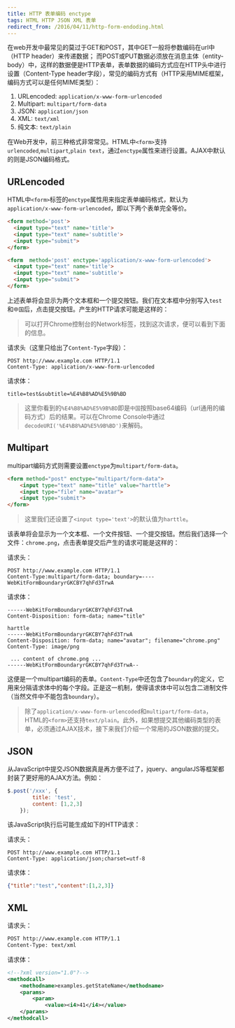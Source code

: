```yaml
---
title: HTTP 表单编码 enctype
tags: HTML HTTP JSON XML 表单
redirect_from: /2016/04/11/http-form-endoding.html
---
```


在web开发中最常见的莫过于GET和POST，其中GET一般将参数编码在url中（HTTP header）来传递数据；
而POST或PUT数据必须放在消息主体（entity-body）中，这样的数据便是HTTP表单，表单数据的编码方式应在HTTP头中进行设置（Content-Type header字段），常见的编码方式有（HTTP采用MIME框架，编码方式可以是任何MIME类型）：

1. URLencoded: `application/x-www-form-urlencoded`
2. Multipart: `multipart/form-data`
3. JSON: `application/json`
4. XML: `text/xml`
5. 纯文本: `text/plain`

在Web开发中，前三种格式非常常见。HTML中`<form>`支持`urlencoded`,`multipart`,`plain text`，通过`enctype`属性来进行设置。AJAX中默认的则是JSON编码格式。

<!--more-->

## URLencoded

HTML中`<form>`标签的`enctype`属性用来指定表单编码格式，默认为`application/x-www-form-urlencoded`，即以下两个表单完全等价。

```html
<form method='post'>
  <input type="text" name='title'>
  <input type="text" name='subtitle'>
  <input type="submit">
</form>
```

```html
<form  method='post' enctype='application/x-www-form-urlencoded'>
  <input type="text" name='title'>
  <input type="text" name='subtitle'>
  <input type="submit">
</form>
```

上述表单将会显示为两个文本框和一个提交按钮。我们在文本框中分别写入`test`和`中国`后，点击提交按钮。产生的HTTP请求可能是这样的：

> 可以打开Chrome控制台的Network标签，找到这次请求，便可以看到下面的信息。

请求头（这里只给出了`Content-Type`字段）：

```
POST http://www.example.com HTTP/1.1
Content-Type: application/x-www-form-urlencoded
```

请求体：

```
title=test&subtitle=%E4%B8%AD%E5%9B%BD
```

> 这里你看到的`%E4%B8%AD%E5%9B%BD`即是`中国`按照base64编码（url通用的编码方式）后的结果。可以在Chrome Console中通过`decodeURI('%E4%B8%AD%E5%9B%BD')`来解码。


## Multipart

multipart编码方式则需要设置`enctype`为`multipart/form-data`。

```html
<form method="post" enctype="multipart/form-data">
    <input type="text" name="title" value="harttle">
    <input type="file" name="avatar">
    <input type="submit">
</form>
```

> 这里我们还设置了`<input type='text'>`的默认值为`harttle`。

该表单将会显示为一个文本框、一个文件按钮、一个提交按钮。然后我们选择一个文件：`chrome.png`，点击表单提交后产生的请求可能是这样的：

请求头：

```
POST http://www.example.com HTTP/1.1
Content-Type:multipart/form-data; boundary=----WebKitFormBoundaryrGKCBY7qhFd3TrwA
```

请求体：

```
------WebKitFormBoundaryrGKCBY7qhFd3TrwA
Content-Disposition: form-data; name="title"

harttle
------WebKitFormBoundaryrGKCBY7qhFd3TrwA
Content-Disposition: form-data; name="avatar"; filename="chrome.png"
Content-Type: image/png

 ... content of chrome.png ...
------WebKitFormBoundaryrGKCBY7qhFd3TrwA--
```

这便是一个multipart编码的表单。`Content-Type`中还包含了`boundary`的定义，它用来分隔请求体中的每个字段。正是这一机制，使得请求体中可以包含二进制文件（当然文件中不能包含`boundary`）。

> 除了`application/x-www-form-urlencoded`和`multipart/form-data`，HTML的`<form>`还支持`text/plain`。此外，如果想提交其他编码类型的表单，必须通过AJAX技术，接下来我们介绍一个常用的JSON数据的提交。

## JSON

从JavaScript中提交JSON数据真是再方便不过了，jquery、angularJS等框架都封装了更好用的AJAX方法。例如：

```javascript
$.post('/xxx', {
        title: 'test',
        content: [1,2,3]
    });
```

该JavaScript执行后可能生成如下的HTTP请求：

请求头：

```
POST http://www.example.com HTTP/1.1
Content-Type: application/json;charset=utf-8
```

请求体：

```json
{"title":"test","content":[1,2,3]}
```

## XML

请求头：

```bash
POST http://www.example.com HTTP/1.1
Content-Type: text/xml
```

请求体：

```xml
<!--?xml version="1.0"?-->
<methodcall>
    <methodname>examples.getStateName</methodname>
    <params>
        <param>
            <value><i4>41</i4></value>
    </params>
</methodcall>
```
